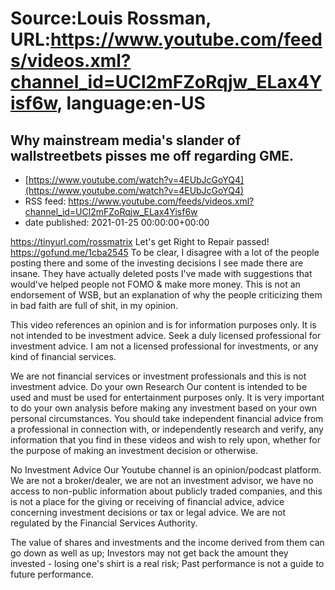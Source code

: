 # Source:Louis Rossman, URL:https://www.youtube.com/feeds/videos.xml?channel_id=UCl2mFZoRqjw_ELax4Yisf6w, language:en-US

## Why mainstream media's slander of wallstreetbets pisses me off regarding GME.
 - [https://www.youtube.com/watch?v=4EUbJcGoYQ4](https://www.youtube.com/watch?v=4EUbJcGoYQ4)
 - RSS feed: https://www.youtube.com/feeds/videos.xml?channel_id=UCl2mFZoRqjw_ELax4Yisf6w
 - date published: 2021-01-25 00:00:00+00:00

https://tinyurl.com/rossmatrix
Let's get Right to Repair passed! https://gofund.me/1cba2545
To be clear, I disagree with a lot of the people posting there and some of the investing decisions I see made there are insane. They have actually deleted posts I've made with suggestions that would've helped people not FOMO & make more money. This is not an endorsement of WSB, but an explanation of why the people criticizing them in bad faith are full of shit, in my opinion.

This video references an opinion and is for information purposes only. It is not intended to be investment advice. Seek a duly licensed professional for investment advice. I am not a licensed professional for investments, or any kind of financial services.

We are not financial services or investment professionals and this is not investment advice. Do your own Research
Our content is intended to be used and must be used for entertainment purposes only. It is very important to do your own analysis before making any investment based on your own personal circumstances. You should take independent financial advice from a professional in connection with, or independently research and verify, any information that you find in these videos and wish to rely upon, whether for the purpose of making an investment decision or otherwise.

No Investment Advice
Our Youtube channel is an opinion/podcast platform. We are not a broker/dealer, we are not an investment advisor, we have no access to non-public information about publicly traded companies, and this is not a place for the giving or receiving of financial advice, advice concerning investment decisions or tax or legal advice. We are not regulated by the Financial Services Authority.

The value of shares and investments and the income derived from them can go down as well as up;
Investors may not get back the amount they invested - losing one's shirt is a real risk;
Past performance is not a guide to future performance.

